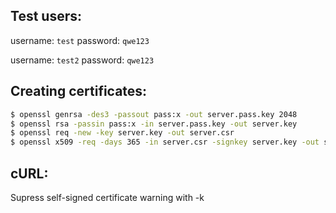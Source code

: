 ## Test users:
username: `test` password: `qwe123`

username: `test2` password: `qwe123`

## Creating certificates:
```bash
$ openssl genrsa -des3 -passout pass:x -out server.pass.key 2048
$ openssl rsa -passin pass:x -in server.pass.key -out server.key
$ openssl req -new -key server.key -out server.csr
$ openssl x509 -req -days 365 -in server.csr -signkey server.key -out server.crt
```

## cURL:
Supress self-signed certificate warning with -k
